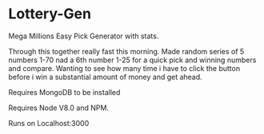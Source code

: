# Lottery-Gen
Mega Millions Easy Pick Generator with stats.

Through this together really fast this morning. Made random series of 5 numbers 1-70 nad a 6th number 1-25 for a quick pick and winning numbers and compare. Wanting to see how many time i have to click the button before i win a substantial amount of money and get ahead.

Requires MongoDB to be installed

Requires Node V8.0 and NPM.

Runs on Localhost:3000
